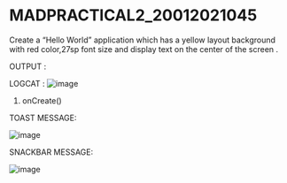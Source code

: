 # MADPRACTICAL2_20012021045

Create a “Hello World” application which has a yellow layout background with red color,27sp font size and display text on the center of the screen .

OUTPUT :

LOGCAT :
![image](https://user-images.githubusercontent.com/110705475/193667699-70249529-0249-4a6f-9835-eefc41ce4322.png)
                                                            

1.	onCreate()  

TOAST MESSAGE:  

![image](https://user-images.githubusercontent.com/110705475/193667853-2d6ab242-5675-4082-8a1b-84c25bdb53c5.png)

SNACKBAR MESSAGE:

![image](https://user-images.githubusercontent.com/110705475/193667985-12f9bcb9-7f7d-4ebf-a7b4-9d62e911d6cc.png)

